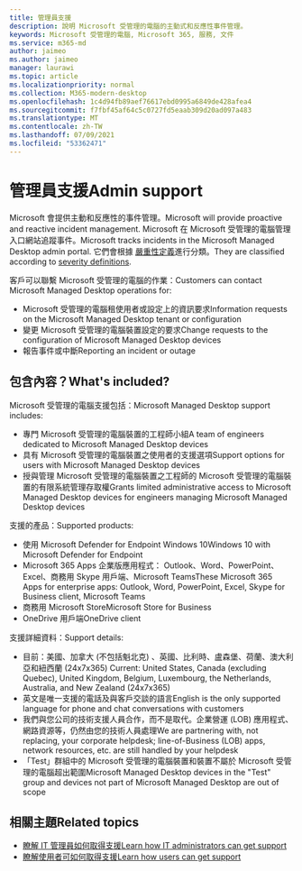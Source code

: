 ```yaml
---
title: 管理員支援
description: 說明 Microsoft 受管理的電腦的主動式和反應性事件管理。
keywords: Microsoft 受管理的電腦, Microsoft 365, 服務, 文件
ms.service: m365-md
author: jaimeo
ms.author: jaimeo
manager: laurawi
ms.topic: article
ms.localizationpriority: normal
ms.collection: M365-modern-desktop
ms.openlocfilehash: 1c4d94fb89aef76617ebd0995a6849de428afea4
ms.sourcegitcommit: f7fbf45af64c5c0727fd5eaab309d20ad097a483
ms.translationtype: MT
ms.contentlocale: zh-TW
ms.lasthandoff: 07/09/2021
ms.locfileid: "53362471"
---
```

# <a name="admin-support"></a><span data-ttu-id="6461e-104">管理員支援</span><span class="sxs-lookup"><span data-stu-id="6461e-104">Admin support</span></span>

<span data-ttu-id="6461e-105">Microsoft 會提供主動和反應性的事件管理。</span><span class="sxs-lookup"><span data-stu-id="6461e-105">Microsoft will provide proactive and reactive incident management.</span></span> <span data-ttu-id="6461e-106">Microsoft 在 Microsoft 受管理的電腦管理入口網站追蹤事件。</span><span class="sxs-lookup"><span data-stu-id="6461e-106">Microsoft tracks incidents in the Microsoft Managed Desktop admin portal.</span></span> <span data-ttu-id="6461e-107">它們會根據 [嚴重性定義](../working-with-managed-desktop/admin-support.md#sev)進行分類。</span><span class="sxs-lookup"><span data-stu-id="6461e-107">They are classified according to [severity definitions](../working-with-managed-desktop/admin-support.md#sev).</span></span>

<span data-ttu-id="6461e-108">客戶可以聯繫 Microsoft 受管理的電腦的作業：</span><span class="sxs-lookup"><span data-stu-id="6461e-108">Customers can contact Microsoft Managed Desktop operations for:</span></span>
- <span data-ttu-id="6461e-109">Microsoft 受管理的電腦租使用者或設定上的資訊要求</span><span class="sxs-lookup"><span data-stu-id="6461e-109">Information requests on the Microsoft Managed Desktop tenant or configuration</span></span>
- <span data-ttu-id="6461e-110">變更 Microsoft 受管理的電腦裝置設定的要求</span><span class="sxs-lookup"><span data-stu-id="6461e-110">Change requests to the configuration of Microsoft Managed Desktop devices</span></span>
- <span data-ttu-id="6461e-111">報告事件或中斷</span><span class="sxs-lookup"><span data-stu-id="6461e-111">Reporting an incident or outage</span></span>

## <a name="whats-included"></a><span data-ttu-id="6461e-112">包含內容？</span><span class="sxs-lookup"><span data-stu-id="6461e-112">What's included?</span></span>

<span data-ttu-id="6461e-113">Microsoft 受管理的電腦支援包括：</span><span class="sxs-lookup"><span data-stu-id="6461e-113">Microsoft Managed Desktop support includes:</span></span>

- <span data-ttu-id="6461e-114">專門 Microsoft 受管理的電腦裝置的工程師小組</span><span class="sxs-lookup"><span data-stu-id="6461e-114">A team of engineers dedicated to Microsoft Managed Desktop devices</span></span>
- <span data-ttu-id="6461e-115">具有 Microsoft 受管理的電腦裝置之使用者的支援選項</span><span class="sxs-lookup"><span data-stu-id="6461e-115">Support options for users with Microsoft Managed Desktop devices</span></span>
- <span data-ttu-id="6461e-116">授與管理 Microsoft 受管理的電腦裝置之工程師的 Microsoft 受管理的電腦裝置的有限系統管理存取權</span><span class="sxs-lookup"><span data-stu-id="6461e-116">Grants limited administrative access to Microsoft Managed Desktop devices for engineers managing Microsoft Managed Desktop devices</span></span> 

<span data-ttu-id="6461e-117">支援的產品：</span><span class="sxs-lookup"><span data-stu-id="6461e-117">Supported products:</span></span>

- <span data-ttu-id="6461e-118">使用 Microsoft Defender for Endpoint Windows 10</span><span class="sxs-lookup"><span data-stu-id="6461e-118">Windows 10 with Microsoft Defender for Endpoint</span></span>
- <span data-ttu-id="6461e-119">Microsoft 365 Apps 企業版應用程式： Outlook、Word、PowerPoint、Excel、商務用 Skype 用戶端、Microsoft Teams</span><span class="sxs-lookup"><span data-stu-id="6461e-119">These Microsoft 365 Apps for enterprise apps: Outlook, Word, PowerPoint, Excel, Skype for Business client, Microsoft Teams</span></span> 
- <span data-ttu-id="6461e-120">商務用 Microsoft Store</span><span class="sxs-lookup"><span data-stu-id="6461e-120">Microsoft Store for Business</span></span> 
- <span data-ttu-id="6461e-121">OneDrive 用戶端</span><span class="sxs-lookup"><span data-stu-id="6461e-121">OneDrive client</span></span> 

<span data-ttu-id="6461e-122">支援詳細資料：</span><span class="sxs-lookup"><span data-stu-id="6461e-122">Support details:</span></span>

- <span data-ttu-id="6461e-123">目前：美國、加拿大 (不包括魁北克) 、英國、比利時、盧森堡、荷蘭、澳大利亞和紐西蘭 (24x7x365) </span><span class="sxs-lookup"><span data-stu-id="6461e-123">Current: United States, Canada (excluding Quebec), United Kingdom, Belgium, Luxembourg, the Netherlands, Australia, and New Zealand (24x7x365)</span></span> 
- <span data-ttu-id="6461e-124">英文是唯一支援的電話及與客戶交談的語言</span><span class="sxs-lookup"><span data-stu-id="6461e-124">English is the only supported language for phone and chat conversations with customers</span></span> 
- <span data-ttu-id="6461e-125">我們與您公司的技術支援人員合作，而不是取代。企業營運 (LOB) 應用程式、網路資源等，仍然由您的技術人員處理</span><span class="sxs-lookup"><span data-stu-id="6461e-125">We are partnering with, not replacing, your corporate helpdesk; line-of-Business (LOB) apps, network resources, etc. are still handled by your helpdesk</span></span> 
- <span data-ttu-id="6461e-126">「Test」群組中的 Microsoft 受管理的電腦裝置和裝置不屬於 Microsoft 受管理的電腦超出範圍</span><span class="sxs-lookup"><span data-stu-id="6461e-126">Microsoft Managed Desktop devices in the "Test" group and devices not part of Microsoft Managed Desktop are out of scope</span></span> 


## <a name="related-topics"></a><span data-ttu-id="6461e-127">相關主題</span><span class="sxs-lookup"><span data-stu-id="6461e-127">Related topics</span></span>

- [<span data-ttu-id="6461e-128">瞭解 IT 管理員如何取得支援</span><span class="sxs-lookup"><span data-stu-id="6461e-128">Learn how IT administrators can get support</span></span>](../working-with-managed-desktop/admin-support.md)
- [<span data-ttu-id="6461e-129">瞭解使用者可如何取得支援</span><span class="sxs-lookup"><span data-stu-id="6461e-129">Learn how users can get support</span></span>](../working-with-managed-desktop/end-user-support.md)
